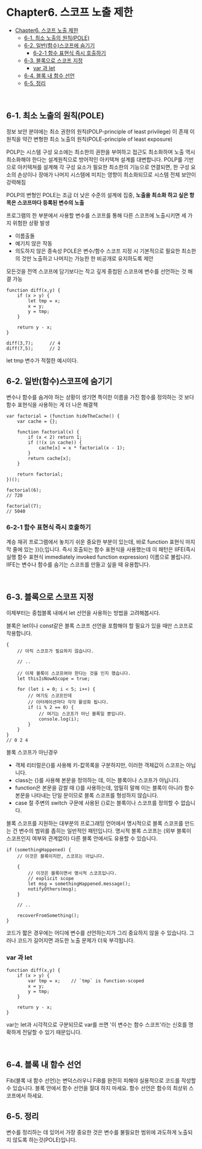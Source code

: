 # Chapter6. 스코프 노출 제한

- [Chapter6. 스코프 노출 제한](#chapter6-스코프-노출-제한)
  - [6-1. 최소 노출의 원칙(POLE)](#6-1-최소-노출의-원칙pole)
  - [6-2. 일반(함수)스코프에 숨기기](#6-2-일반함수스코프에-숨기기)
    - [6-2-1 함수 표현식 즉시 호출하기](#6-2-1-함수-표현식-즉시-호출하기)
  - [6-3. 블록으로 스코프 지정](#6-3-블록으로-스코프-지정)
    - [var 과 let](#var-과-let)
  - [6-4. 블록 내 함수 선언](#6-4-블록-내-함수-선언)
  - [6-5. 정리](#6-5-정리)

<br>

## 6-1. 최소 노출의 원칙(POLE)

정보 보안 분야에는 최소 권한의 원칙(POLP-principle of least privilege) 이 존재
이 원칙을 약간 변형한 최소 노출의 원칙(POLE-principle of least exposure)

POLP는 시스템 구성 요소에는 최소한의 권한을 부여하고 접근도 최소화하며 노출 역시 최소화해야 한다는 설계원칙으로 방어적인 아키텍쳐 설계를 대변합니다.
POLP를 기반으로 아키텍쳐를 설계해 각 구성 요소가 필요한 최소한의 기능으로 연결되면, 한 구성 요소의 손상이나 장애가 나머지 시스템에 미치는 영향이 최소화되므로 시스템 전체 보안이 강력해짐

POLP의 변형인 POLE는 조금 더 낮은 수준의 설계에 집중, **노출을 최소화 하고 싶은 항목은 스코프마다 등록된 변수의 노출**

프로그램의 한 부분에서 사용할 변수를 스코프를 통해 다른 스코프에 노출시키면 세 가지 위험한 상황 발생

- 이름출돌
- 예기치 않은 작동
- 의도하지 않은 종속성
  POLE은 변수/함수 스코프 지정 시 기본적으로 필요한 최소한의 것만 노출하고 나머지는 가능한 한 비공개로 유지하도록 제안

모든것을 전역 스코프에 담기보다는 작고 깊게 중첩된 스코프에 변수를 선언하는 것 해결 가능

```
function diff(x,y) {
    if (x > y) {
        let tmp = x;
        x = y;
        y = tmp;
    }

    return y - x;
}

diff(3,7);      // 4
diff(7,5);      // 2
```

let tmp 변수가 적절한 예시이다.
<br>

## 6-2. 일반(함수)스코프에 숨기기

변수나 함수를 숨겨야 하는 상황이 생기면 특이한 이름을 가진 함수를 정의하는 것 보다 함수 표현식을 사용하는 게 더 나은 해결책

```
var factorial = (function hideTheCache() {
    var cache = {};

    function factorial(x) {
        if (x < 2) return 1;
        if (!(x in cache)) {
            cache[x] = x * factorial(x - 1);
        }
        return cache[x];
    }

    return factorial;
})();

factorial(6);
// 720

factorial(7);
// 5040
```

### 6-2-1 함수 표현식 즉시 호출하기

계승 재귀 프로그램에서 놓치기 쉬운 중요한 부분이 있는데, 바로 function 표현식 마지막 줄에 있는 })();입니다.
즉시 호출되는 함수 표현식을 사용했는데 이 패턴은 IIFE(즉시 실행 함수 표현식 immediately invoked function expression) 이름으로 불립니다.
IIFE는 변수나 함수를 숨기는 스코프를 만들고 싶을 때 유용합니다.

<br>

## 6-3. 블록으로 스코프 지정

이제부터는 중첩블록 내에서 let 선언을 사용하는 방법을 고려해봅시다.

블록은 let이나 const같은 블록 스코프 선언을 포함해야 할 필요가 있을 때만 스코프로 작용합니다.

```
{
    // 아직 스코프가 필요하지 않습니다.

    // ..

    // 이제 블록이 스코프여야 한다는 것을 인지 했습니다.
    let thisIsNowAScope = true;

    for (let i = 0; i < 5; i++) {
        // 여기도 스코프인데
        // 이터레이션마다 각각 활성화 됩니다.
        if (i % 2 == 0) {
            // 여기는 스코프가 아닌 블록일 뿐입니다.
            console.log(i);
        }
    }
}
// 0 2 4
```

블록 스코프가 아닌경우

- 객체 리터럴은{}를 사용해 키-캆목록을 구분하지만, 이러한 객체값이 스코프는 아닙니다.
- class는 {}를 사용해 본문을 정의하는 데, 이는 블록이나 스코프가 아닙니다.
- function은 본문을 감쌀 때 {}를 사용하는데, 엄밀히 말해 이는 블록이 아니라 함수 본문을 나타내는 단일 문이므로 블록 스코프를 형성하지 않습니다.
- case 절 주변의 switch 구문에 사용된 {}로는 블록이나 스코프를 정의할 수 없습니다.

블록 스코프를 지원하는 대부분의 프로그래밍 언어에서 명시적으로 블록 스코프를 만드는 건 변수의 범위를 좁히는 일반적인 패턴입니다.
명시적 블록 스코프는 (외부 블록이 스코프인지 여부와 관계없이) 다른 블록 안에서도 유용할 수 있습니다.

```
if (somethingHappened) {
    // 이것은 블록이지만, 스코프는 아닙니다.

    {
        // 이것은 블록이면서 명시적 스코프입니다.
        // explicit scope
        let msg = somethingHappened.message();
        notifyOthers(msg);
    }

    // ..

    recoverFromSomething();
}
```

코드가 짧은 경우에는 어디에 변수를 선언하는지가 그리 중요하지 않을 수 있습니다.
그러나 코드가 길어지면 과도한 노출 문제가 더욱 부각됩니다.

### var 과 let

```
function diff(x,y) {
    if (x > y) {
        var tmp = x;    // `tmp` is function-scoped
        x = y;
        y = tmp;
    }

    return y - x;
}
```

var는 let과 시각적으로 구분되므로 var를 쓰면 '이 변수는 함수 스코프'라는 신호를 명확하게 전달할 수 있기 때문입니다.

<br>

## 6-4. 블록 내 함수 선언

Fib(블록 내 함수 선언)는 변덕스러우니 FiB를 완전히 피해야 실용적으로 코드를 작성할 수 있습니다.
블록 안에서 함수 선언을 절대 하지 마세요. 함수 선언은 함수의 최상위 스코프에서 하세요.
<br>

## 6-5. 정리

변수를 정리하는 데 있어서 가장 중요한 것은 변수를 불필요한 범위에 과도하게 노출되지 않도록 하는것(POLE)입니다.
